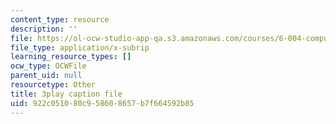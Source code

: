 ```yaml
---
content_type: resource
description: ''
file: https://ol-ocw-studio-app-qa.s3.amazonaws.com/courses/6-004-computation-structures-spring-2017/922c051080c958608657b7f664592b85_q38KAGAKORk.vtt
file_type: application/x-subrip
learning_resource_types: []
ocw_type: OCWFile
parent_uid: null
resourcetype: Other
title: 3play caption file
uid: 922c0510-80c9-5860-8657-b7f664592b85
---
```

